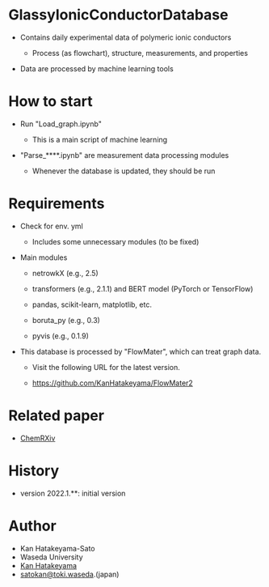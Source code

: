# GlassyIonicConductorDatabase

- Contains daily experimental data of polymeric ionic conductors
  
  - Process (as flowchart), structure, measurements, and properties

- Data are processed by machine learning tools

# How to start

- Run "Load_graph.ipynb"
  
  - This is a main script of machine learning

- "Parse_****.ipynb" are measurement data processing modules
  
  - Whenever the database is updated, they should be run

# Requirements

- Check for env. yml
  
  - Includes some unnecessary modules (to be fixed)

- Main modules
  
  - netrowkX (e.g., 2.5)
  
  - transformers (e.g., 2.1.1) and BERT model (PyTorch or TensorFlow)
  
  - pandas, scikit-learn, matplotlib, etc.
  
  - boruta_py (e.g., 0.3)
  
  - pyvis (e.g., 0.1.9)

- This database is processed by "FlowMater", which can treat graph data.
  
  - Visit the following URL for the latest version.
  
  - https://github.com/KanHatakeyama/FlowMater2

# Related paper

- [ChemRXiv](https://chemrxiv.org/engage/chemrxiv/article-details/61ee04a671868d22fdbc8856)

# History

- version 2022.1.**: initial version

# Author

- Kan Hatakeyama-Sato
- Waseda University
- [Kan Hatakeyama](https://kanhatakeyama.github.io/)
- [satokan@toki.waseda](mailto:satokan@toki.waseda).(japan)
